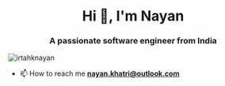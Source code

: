 <h1 align="center">Hi 👋, I'm Nayan</h1>
<h3 align="center">A passionate software engineer from India</h3>

<p align="left"> <img src="https://komarev.com/ghpvc/?username=irtahknayan&label=Profile%20views&color=0e75b6&style=flat" alt="irtahknayan" /> </p>

- 📫 How to reach me **nayan.khatri@outlook.com**


